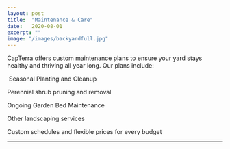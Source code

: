 ```yaml
---
layout: post
title:  "Maintenance & Care"
date:   2020-08-01
excerpt: ""
image: "/images/backyardfull.jpg"
---
```


CapTerra offers custom maintenance plans to ensure your yard stays healthy and thriving all year long. Our plans include: 
 

<p><a href="{{ "/images/frontgardenfull.jpg" | absolute_url }}" data-lightbox="maintenance" data-title="Maintenance & Care"><z class="image left"><img src="{{"/images/frontgarden.jpg" | absolute_url }}" alt="" /></z></a>
Seasonal Planting and Cleanup</p><p>
Perennial shrub pruning and removal</p><p>
Ongoing Garden Bed Maintenance</p><p>
Other landscaping services</p><p>
Custom schedules and flexible prices for every budget<a href="{{ "/images/treefull.jpg" | absolute_url }}" data-lightbox="maintenance" data-title="big ol tree"></a></p>   
<p style="clear:both;"></p>
<hr>
